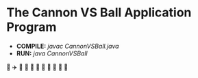 # The Cannon VS Ball Application Program
 * __COMPILE:__ *javac CannonVSBall.java*
 * __RUN:__ *java CannonVSBall*
 
 :rocket: :airplane: :helicopter: :steam_locomotive: :tram: :shit: :shit: :shit: :shit: :shit: :shit:
